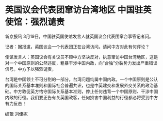 # 英国议会代表团窜访台湾地区 中国驻英使馆：强烈谴责

新京报讯 3月19日，中国驻英国使馆发言人就英国议会代表团窜台事答记者问。

记者：据报道，英国议会一个代表团正在台湾访问。请问中方对此有何评论？

使馆发言人：英国议会有关议员不顾中方坚决反对，执意窜访中国台湾地区，这是对一个中国原则的公然违反，粗暴干涉中国内政，向“台独”分裂势力发出严重错误信号。中方予以强烈谴责。

台湾是中国领土不可分割的一部分，台湾问题纯属中国内政。一个中国原则是公认的国际关系基本准则和国际社会普遍共识，也是中英建交和发展外交关系的政治基础。中方敦促英方恪守国际关系基本准则，停止任何违背一个中国原则、干涉中国内政的行径。我们要正告有关英国政客，任何损害中国利益的行径都必将受到中方有力反击！

编辑 刘佳妮

